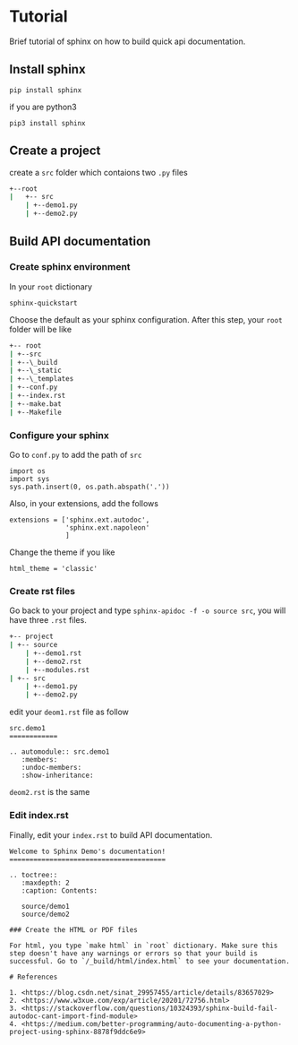 # Tutorial

Brief tutorial of sphinx on how to build quick api documentation.

## Install sphinx

```
pip install sphinx
```

if you are python3

```
pip3 install sphinx
```

## Create a project

create a `src` folder which contaions two `.py` files

```bash
+--root
|   +-- src
    | +--demo1.py
    | +--demo2.py
```

## Build API documentation

### Create sphinx environment

In your `root` dictionary

```
sphinx-quickstart
```

Choose the default as your sphinx configuration. After this step, your `root` folder will be like

```bash
+-- root
| +--src
| +--\_build
| +--\_static
| +--\_templates
| +--conf.py
| +--index.rst
| +--make.bat
| +--Makefile
```

### Configure your sphinx

Go to `conf.py` to add the path of `src`

```
import os
import sys
sys.path.insert(0, os.path.abspath('.'))
```

Also, in your extensions, add the follows

```
extensions = ['sphinx.ext.autodoc',
              'sphinx.ext.napoleon'
              ]
```

Change the theme if you like

```
html_theme = 'classic'
```

### Create rst files

Go back to your project and type `sphinx-apidoc -f -o source src`, you will have three `.rst` files.

```bash
+-- project
| +-- source
    | +--demo1.rst
    | +--demo2.rst
    | +--modules.rst
| +-- src
    | +--demo1.py
    | +--demo2.py
```

edit your `deom1.rst` file as follow

```
src.demo1
============

.. automodule:: src.demo1
   :members:
   :undoc-members:
   :show-inheritance:
```

`deom2.rst` is the same

### Edit index.rst

Finally, edit your `index.rst` to build API documentation.

```
Welcome to Sphinx Demo's documentation!
=======================================

.. toctree::
   :maxdepth: 2
   :caption: Contents:

   source/demo1
   source/demo2

### Create the HTML or PDF files

For html, you type `make html` in `root` dictionary. Make sure this step doesn't have any warnings or errors so that your build is successful. Go to `/_build/html/index.html` to see your documentation.

# References

1. <https://blog.csdn.net/sinat_29957455/article/details/83657029>
2. <https://www.w3xue.com/exp/article/20201/72756.html>
3. <https://stackoverflow.com/questions/10324393/sphinx-build-fail-autodoc-cant-import-find-module>
4. <https://medium.com/better-programming/auto-documenting-a-python-project-using-sphinx-8878f9ddc6e9>
```
